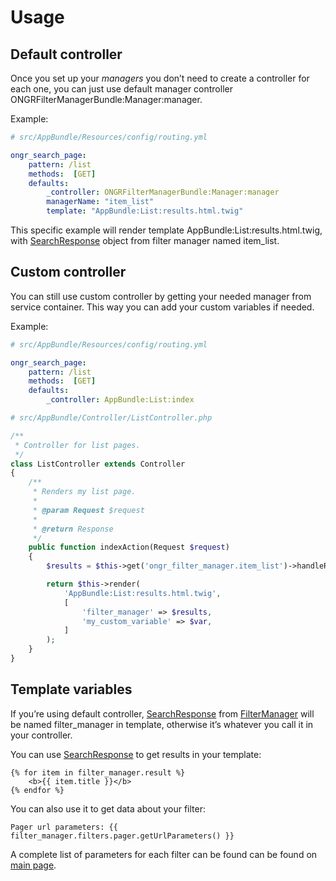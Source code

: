 # Usage

## Default controller

Once you set up your *managers* you don’t need to create a controller for each one, you can just use default manager controller ONGRFilterManagerBundle:Manager:manager.

Example:

```yaml
# src/AppBundle/Resources/config/routing.yml

ongr_search_page:
    pattern: /list
    methods:  [GET]
    defaults:
        _controller: ONGRFilterManagerBundle:Manager:manager
        managerName: "item_list"
        template: "AppBundle:List:results.html.twig"
```

This specific example will render template AppBundle:List:results.html.twig, with [SearchResponse] object from filter manager named item_list.

## Custom controller

You can still use custom controller by getting your needed manager from service container. This way you can add your custom variables if needed.

Example:

```yaml
# src/AppBundle/Resources/config/routing.yml

ongr_search_page:
    pattern: /list
    methods:  [GET]
    defaults:
        _controller: AppBundle:List:index
```

```php
# src/AppBundle/Controller/ListController.php

/**
 * Controller for list pages.
 */
class ListController extends Controller
{
    /**
     * Renders my list page.
     *
     * @param Request $request
     *
     * @return Response
     */
    public function indexAction(Request $request)
    {
        $results = $this->get('ongr_filter_manager.item_list')->handleRequest($request);

        return $this->render(
            'AppBundle:List:results.html.twig',
            [
                'filter_manager' => $results,
                'my_custom_variable' => $var,
            ]
        );
    }
}
```

## Template variables

If you’re using default controller, [SearchResponse] from
[FilterManager](https://github.com/ongr-io/FilterManagerBundle/blob/master/Search/FilterManager.php) will be named filter_manager in template, otherwise
it’s whatever you call it in your controller.

You can use [SearchResponse] to get results in your template:

```twig
{% for item in filter_manager.result %}
    <b>{{ item.title }}</b>
{% endfor %}
```

You can also use it to get data about your filter:

```twig
Pager url parameters: {{ filter_manager.filters.pager.getUrlParameters() }}
```

A complete list of parameters for each filter can be found can be found
on [main page](../index.md#filters).

  [SearchResponse]: https://github.com/ongr-io/FilterManagerBundle/blob/master/Search/SearchResponse.php
